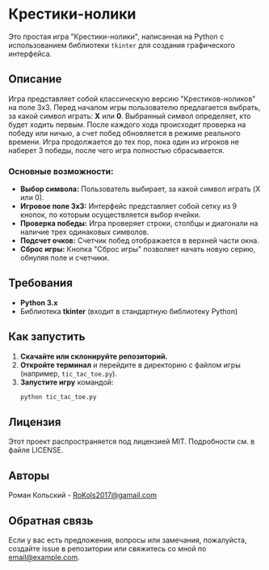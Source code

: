 # Крестики-нолики

Это простая игра "Крестики-нолики", написанная на Python с использованием библиотеки `tkinter` для создания графического интерфейса.

## Описание

Игра представляет собой классическую версию "Крестиков-ноликов" на поле 3x3. Перед началом игры пользователю предлагается выбрать, за какой символ играть: **X** или **0**. Выбранный символ определяет, кто будет ходить первым. После каждого хода происходит проверка на победу или ничью, а счет побед обновляется в режиме реального времени. Игра продолжается до тех пор, пока один из игроков не наберет 3 победы, после чего игра полностью сбрасывается.

### Основные возможности:
- **Выбор символа:** Пользователь выбирает, за какой символ играть (X или 0).
- **Игровое поле 3x3:** Интерфейс представляет собой сетку из 9 кнопок, по которым осуществляется выбор ячейки.
- **Проверка победы:** Игра проверяет строки, столбцы и диагонали на наличие трех одинаковых символов.
- **Подсчет очков:** Счетчик побед отображается в верхней части окна.
- **Сброс игры:** Кнопка "Сброс игры" позволяет начать новую серию, обнуляя поле и счетчики.

## Требования

- **Python 3.x**  
- Библиотека **tkinter** (входит в стандартную библиотеку Python)

## Как запустить

1. **Скачайте или склонируйте репозиторий.**
2. **Откройте терминал** и перейдите в директорию с файлом игры (например, `tic_tac_toe.py`).
3. **Запустите игру** командой:
   ```bash
   python tic_tac_toe.py

## Лицензия

Этот проект распространяется под лицензией MIT. Подробности см. в файле LICENSE.

## Авторы

Роман Кольский - RoKols2017@gamail.com

## Обратная связь

Если у вас есть предложения, вопросы или замечания, пожалуйста, создайте issue в репозитории или свяжитесь со мной по email@example.com.
